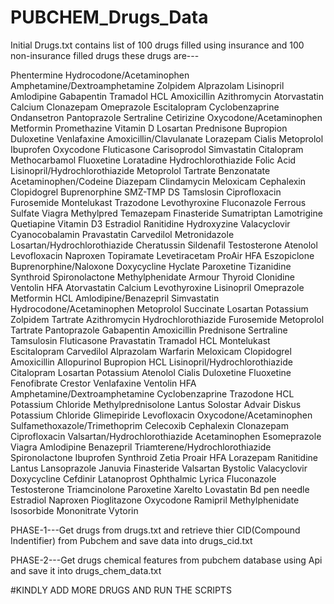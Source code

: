 # PUBCHEM_Drugs_Data

Initial Drugs.txt contains list of 100 drugs filled using insurance and 100 non-insurance filled drugs these drugs are---

Phentermine
Hydrocodone/Acetaminophen
Amphetamine/Dextroamphetamine
Zolpidem
Alprazolam
Lisinopril
Amlodipine
Gabapentin
Tramadol HCL
Amoxicillin
Azithromycin
Atorvastatin Calcium
Clonazepam
Omeprazole
Escitalopram
Cyclobenzaprine
Ondansetron
Pantoprazole
Sertraline
Cetirizine
Oxycodone/Acetaminophen
Metformin
Promethazine
Vitamin D
Losartan
Prednisone
Bupropion
Duloxetine
Venlafaxine
Amoxicillin/Clavulanate
Lorazepam
Cialis
Metoprolol
Ibuprofen
Oxycodone
Fluticasone
Carisoprodol
Simvastatin
Citalopram
Methocarbamol
Fluoxetine
Loratadine
Hydrochlorothiazide
Folic Acid
Lisinopril/Hydrochlorothiazide
Metoprolol Tartrate
Benzonatate
Acetaminophen/Codeine
Diazepam
Clindamycin
Meloxicam
Cephalexin
Clopidogrel
Buprenorphine
SMZ-TMP DS
Tamslosin
Ciprofloxacin
Furosemide
Montelukast
Trazodone
Levothyroxine
Fluconazole
Ferrous Sulfate
Viagra
Methylpred
Temazepam
Finasteride
Sumatriptan
Lamotrigine
Quetiapine
Vitamin D3
Estradiol
Ranitidine
Hydroxyzine
Valacyclovir
Cyanocobalamin
Pravastatin
Carvedilol
Metronidazole
Losartan/Hydrochlorothiazide
Cheratussin
Sildenafil
Testosterone
Atenolol
Levofloxacin
Naproxen
Topiramate
Levetiracetam
ProAir HFA
Eszopiclone
Buprenorphine/Naloxone
Doxycycline Hyclate
Paroxetine
Tizanidine
Synthroid
Spironolactone
Methylphenidate
Armour Thyroid
Clonidine
Ventolin HFA
Atorvastatin Calcium
Levothyroxine
Lisinopril
Omeprazole
Metformin HCL
Amlodipine/Benazepril
Simvastatin
Hydrocodone/Acetaminophen
Metoprolol Succinate
 Losartan Potassium
 Zolpidem Tartrate
 Azithromycin
 Hydrochlorothiazide
 Furosemide
 Metoprolol Tartrate
 Pantoprazole
 Gabapentin
 Amoxicillin
 Prednisone
 Sertraline
 Tamsulosin
 Fluticasone
 Pravastatin
 Tramadol HCL
 Montelukast
 Escitalopram
 Carvedilol
 Alprazolam
 Warfarin
 Meloxicam
 Clopidogrel
 Amoxicillin
 Allopurinol
 Bupropion HCL
 Lisinopril/Hydrochlorothiazide
 Citalopram
 Losartan Potassium
 Atenolol
 Cialis
 Duloxetine
 Fluoxetine
 Fenofibrate
 Crestor
 Venlafaxine
 Ventolin HFA
 Amphetamine/Dextroamphetamine
 Cyclobenzaprine
 Trazodone HCL
 Potassium Chloride
 Methylprednisolone
 Lantus Solostar
 Advair Diskus
 Potassium Chloride
 Glimepiride
 Levofloxacin
 Oxycodone/Acetaminophen
 Sulfamethoxazole/Trimethoprim
 Celecoxib
 Cephalexin
 Clonazepam
 Ciprofloxacin
 Valsartan/Hydrochlorothiazide
 Acetaminophen
 Esomeprazole
 Viagra
 Amlodipine Benazepril
 Triamterene/Hydrochlorothiazide
 Spironolactone
 Ibuprofen
 Synthroid
 Zetia
 Proair HFA
 Lorazepam
 Ranitidine
 Lantus
 Lansoprazole
 Januvia
 Finasteride
 Valsartan
 Bystolic
 Valacyclovir
 Doxycycline
 Cefdinir
 Latanoprost Ophthalmic
 Lyrica
 Fluconazole
 Testosterone
 Triamcinolone
 Paroxetine
 Xarelto
 Lovastatin
 Bd pen needle
 Estradiol
 Naproxen
 Pioglitazone
 Oxycodone
 Ramipril
 Methylphenidate
 Isosorbide Mononitrate
 Vytorin
 
 PHASE-1---Get drugs from drugs.txt and retrieve thier CID(Compound Indentifier) from Pubchem and save data into drugs_cid.txt
 
 
 PHASE-2---Get drugs chemical features from pubchem database using Api and save it into drugs_chem_data.txt
 
 
 #KINDLY ADD MORE DRUGS AND RUN THE SCRIPTS
